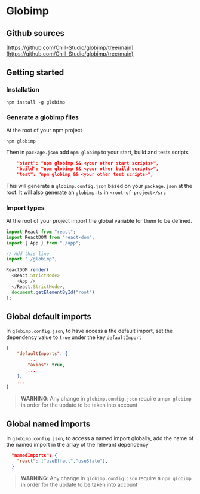 # Globimp

## Github sources

[https://github.com/Chill-Studio/globimp/tree/main](https://github.com/Chill-Studio/globimp/tree/main)

## Getting started

### Installation

```shell
npm install -g globimp

```

### Generate a globimp files

At the root of your npm project

```shell
npm globimp
```

Then in `package.json` add `npm globimp` to your start, build and tests scripts

```json
    "start": "npm globimp && <your other start scripts>",
    "build": "npm globimp && <your other build scripts>",
    "test": "npm globimp && <your other test scripts>",
```

This will generate a `globimp.config.json` based on your `package.json` at the root.
It will also generate an `globimp.ts` in `<root-of-project>/src`

### Import types

At the root of your project import the global variable for them to be defined.

```js
import React from "react";
import ReactDOM from "react-dom";
import { App } from "./app";

// Add this line
import "./globimp";

ReactDOM.render(
  <React.StrictMode>
    <App />
  </React.StrictMode>,
  document.getElementById("root")
);
```

## Global default imports

In `globimp.config.json`, to have access a the default import, set the dependency value to `true` under the key `defaultImport`

```json
{
    "defaultImports": {
        ...
        "axios": true,
        ...
    },
    ...
}
```

> **WARNING**: Any change in `globimp.config.json` require a `npm globimp` in order for the update to be taken into account

## Global named imports

In `globimp.config.json`, to access a named import globally, add the name of the named import in the array of the relevant dependency

```json
  "namedImports": {
    "react": ["useEffect","useState"],
  }
```

> **WARNING**: Any change in `globimp.config.json` require a `npm globimp` in order for the update to be taken into account
